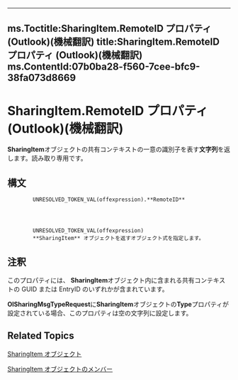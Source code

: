 

---
ms.Toctitle:SharingItem.RemoteID プロパティ (Outlook)(機械翻訳)
title:SharingItem.RemoteID プロパティ (Outlook)(機械翻訳)
ms.ContentId:07b0ba28-f560-7cee-bfc9-38fa073d8669
---
# SharingItem.RemoteID プロパティ (Outlook)(機械翻訳)




**SharingItem**オブジェクトの共有コンテキストの一意の識別子を表す**文字列**を返します。読み取り専用です。

## 構文

            UNRESOLVED_TOKEN_VAL(offexpression).**RemoteID**




            UNRESOLVED_TOKEN_VAL(offexpression)
            **SharingItem** オブジェクトを返すオブジェクト式を指定します。



## 注釈
このプロパティには、 **SharingItem**オブジェクト内に含まれる共有コンテキストの GUID または EntryID のいずれかが含まれています。



**OlSharingMsgTypeRequest**に**SharingItem**オブジェクトの**Type**プロパティが設定されている場合、このプロパティは空の文字列に設定します。



## Related Topics

[SharingItem オブジェクト](63dd3451-44f3-7cc4-c6e2-7dad5835a7d2.md)

[SharingItem オブジェクトのメンバー](719ad60e-2242-2c54-778f-006b61690389.md)




